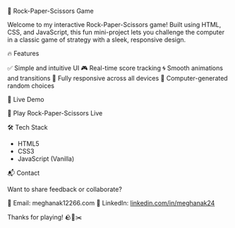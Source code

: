
🌟 Rock-Paper-Scissors Game

Welcome to my interactive Rock-Paper-Scissors game! Built using HTML, CSS, and JavaScript, this fun mini-project lets you challenge the computer in a classic game of strategy with a sleek, responsive design.

🔥 Features

✅ Simple and intuitive UI
🎮 Real-time score tracking
🌀 Smooth animations and transitions
📱 Fully responsive across all devices
🧠 Computer-generated random choices

🚀 Live Demo

🔗 Play Rock-Paper-Scissors Live

🛠️ Tech Stack

* HTML5
* CSS3
* JavaScript (Vanilla)

📬 Contact

Want to share feedback or collaborate?

📧 Email: meghanak12266.com
💼 LinkedIn: [linkedin.com/in/meghanak24](https://linkedin.com/in/meghanak24)

Thanks for playing! 🪨📄✂️

